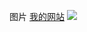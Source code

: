 图片
<a href="http://106.12.103.92" >我的网站</a>
<img  atlt="picture" src="https://www.veer.com/vectorgraph/164335019"/>
